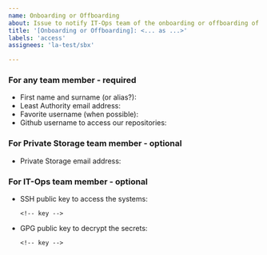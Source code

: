 ```yaml
---
name: Onboarding or Offboarding
about: Issue to notify IT-Ops team of the onboarding or offboarding of a team member
title: '[Onboarding or Offboarding]: <... as ...>'
labels: 'access'
assignees: 'la-test/sbx'

---
```


<!-- IT-Ops team will need some informations to start the onboarding or offboarding -->
### For any team member - required
* First name and surname (or alias?):         <!-- name -->
* Least Authority email address:              <!-- email -->
* Favorite username (when possible):          <!-- username -->
* Github username to access our repositories: <!-- username -->

### For Private Storage team member - optional
* Private Storage email address: <!-- private_storage_email -->

### For IT-Ops team member - optional
* SSH public key to access the systems:
  ```
  <!-- key -->
  ```
* GPG public key to decrypt the secrets:
  ```
  <!-- key -->
  ```
